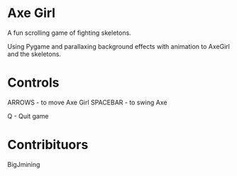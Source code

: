 # Axe Girl
A fun scrolling game of fighting skeletons.

Using Pygame and parallaxing background effects with
animation to AxeGirl and the skeletons.

# Controls

ARROWS - to move Axe Girl
SPACEBAR - to swing Axe

Q - Quit game

# Contribituors

BigJmining
